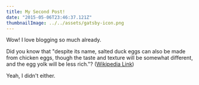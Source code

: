 ```yaml
---
title: My Second Post!
date: "2015-05-06T23:46:37.121Z"
thumbnailImage: ../../assets/gatsby-icon.png
---
```


Wow! I love blogging so much already.

Did you know that "despite its name, salted duck eggs can also be made from
chicken eggs, though the taste and texture will be somewhat different, and the
egg yolk will be less rich."?
([Wikipedia Link](https://en.wikipedia.org/wiki/Salted_duck_egg))

Yeah, I didn't either.
